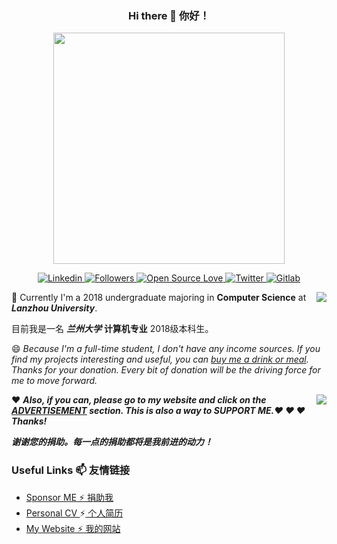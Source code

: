 <h3 align="center">Hi there 👋 你好！</h3>

<p align="center">
  <a href="http://hollowman6.github.io/">
    <img src="https://hollowman6.github.io/img/mark.png" width="370" />
  </a>
</p>

<p align="center">
  <a href="https://hollowman6.github.io/Linkedin">
    <img alt="Linkedin" src="https://img.shields.io/badge/-Hollow%20Man-blue?style=flat-square&logo=Linkedin&logoColor=white&link=https://hollowman6.github.io/Linkedin" />
  </a>
  <a href="https://github.com/HollowMan6?tab=followers">
    <img alt="Followers" src="https://img.shields.io/github/followers/HollowMan6?style=social" />
  </a>
  <a href="https://hollowman6.github.io/fund.html">
    <img alt="Open Source Love" src="https://img.shields.io/badge/-%E2%9D%A4%20Open%20Source-Green?style=flat-square&logo=Github&logoColor=white&link=https://hollowman6.github.io/fund.html" />
  </a>
  <a href="https://twitter.com/intent/follow?screen_name=HollowM186">
    <img alt="Twitter" src="https://img.shields.io/twitter/follow/HollowM186?style=social" />
  </a>
  <a href="https://gitlab.com/HollowMan6">
    <img alt="Gitlab" src="https://img.shields.io/badge/-Hollow%20Man-orange?style=flat-square&logo=Gitlab&logoColor=white&link=https://gitlab.com/HollowMan6" />
  </a>
</p>

<a href="http://hollowman6.github.io/">
  <img align="right" src="https://github-readme-stats.vercel.app/api?username=HollowMan6&count_private=true&show_icons=true" /> 
</a>

🌱 Currently I'm a 2018 undergraduate majoring in **Computer Science** at ***Lanzhou University***. 

目前我是一名 ***兰州大学*** **计算机专业** 2018级本科生。

😄 *Because I'm a full-time student, I don't have any income sources. If you find my projects interesting and useful, you can [buy me a drink or meal](https://hollowman6.github.io/fund.html). Thanks for your donation. Every bit of donation will be the driving force for me to move forward.*

<a href="http://hollowman6.github.io/">
  <img align="right" src="https://github-readme-stats.vercel.app/api/top-langs/?username=HollowMan6&layout=compact&hide=html" />
</a>

❤ ***Also, if you can, please go to my website and click on the [ADVERTISEMENT](http://hollowman6.github.io/index.html#Advertisement) section. This is also a way to SUPPORT ME.❤ ❤ ❤ Thanks!***

***谢谢您的捐助。每一点的捐助都将是我前进的动力！***

### Useful Links 📫 友情链接

* [Sponsor ME  ⚡ 捐助我](https://hollowman6.github.io/fund.html) 
* [Personal CV ](https://hollowman6.github.io/CV/?language=en)⚡[ 个人简历](https://hollowman6.github.io/CV/?language=cn) 
* [My Website  ⚡ 我的网站](https://hollowman6.github.io/) 